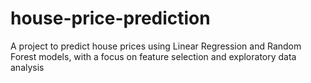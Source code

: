 # house-price-prediction
A project to predict house prices using Linear Regression and Random Forest models, with a focus on feature selection and exploratory data analysis
